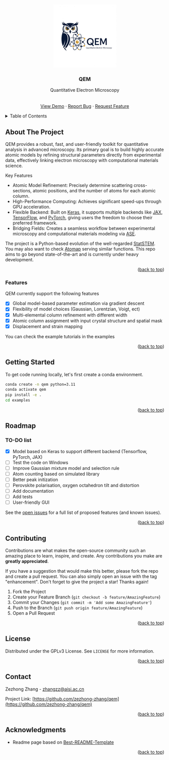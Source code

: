 <a name="readme-top"></a>

<!-- [![Contributors][contributors-shield]][contributors-url]
[![Forks][forks-shield]][forks-url]
[![Stargazers][stars-shield]][stars-url]
[![Issues][issues-shield]][issues-url]
[![GPLv3 License][license-shield]][license-url] -->
<!-- [![LinkedIn][linkedin-shield]][linkedin-url] -->



<!-- PROJECT LOGO -->
<br />
<div align="center">
  <a href="https://github.com/zezhong-zhang/qem">
    <img src="QEM.png" alt="Logo" width="200" height="200">
  </a>

  <h3 align="center">QEM</h3>

  <p align="center">
    Quantitative Electron Microscopy
    <br />
    <!-- <a href="https://qem.readthedocs.io/en/latest/"><strong>Explore the docs »</strong></a> -->
    <br />
    <br />
    <a href="https://github.com/zezhong-zhang/qem/tree/master/examples">View Demo</a>
    ·
    <a href="https://github.com/zezhong-zhang/qem/issues">Report Bug</a>
    ·
    <a href="https://github.com/zezhong-zhang/qem/issues">Request Feature</a>
  </p>
</div>



<!-- TABLE OF CONTENTS -->
<details>
  <summary>Table of Contents</summary>
  <ol>
    <li><a href="#about-the-project">About The Project</a></li>
    <li><a href="#getting-started">Getting Started</a></li>
    <li><a href="#roadmap">Roadmap</a></li>
    <li><a href="#contributing">Contributing</a></li>
    <li><a href="#license">License</a></li>
    <li><a href="#contact">Contact</a></li>
    <li><a href="#acknowledgments">Acknowledgments</a></li>
  </ol>
</details>



<!-- ABOUT THE PROJECT -->
## About The Project

<!-- [![Product Name Screen Shot][product-screenshot]](https://github.com/zezhong-zhang/qem) -->
QEM provides a robust, fast, and user-friendly toolkit for quantitative analysis in advanced microscopy. Its primary goal is to build highly accurate atomic models by refining structural parameters directly from experimental data, effectively linking electron microscopy with computational materials science.

Key Features
- Atomic Model Refinement: Precisely determine scattering cross-sections, atomic positions, and the number of atoms for each atomic column.
- High-Performance Computing: Achieves significant speed-ups through GPU acceleration.
- Flexible Backend: Built on [Keras](https://keras.io/), it supports multiple backends like [JAX](https://docs.jax.dev/en/latest/), [TensorFlow](https://www.tensorflow.org), and [PyTorch](https://pytorch.org/), giving users the freedom to choose their preferred framework.
- Bridging Fields: Creates a seamless workflow between experimental microscopy and computational materials modeling via [ASE](https://wiki.fysik.dtu.dk/ase/).


The project is a Python-based evolution of the well-regarded [StatSTEM](https://github.com/quantitativeTEM/StatSTEM). You may also want to check [Atomap](https://atomap.org/) serving similar functions. This repo aims to go beyond state-of-the-art and is currently under heavy development.

<p align="right">(<a href="#readme-top">back to top</a>)</p>



### Features

QEM currently support the following features

- [x] Global model-based parameter estimation via gradient descent
- [x] Flexibility of model choices (Gaussian, Lorentzian, Voigt, ect)
- [x] Multi-elemental column refinement with different width 
- [x] Atomic column assignment with input crystal structure and spatial mask
- [x] Displacement and strain mapping 

You can check the example tutorials in the examples

<p align="right">(<a href="#readme-top">back to top</a>)</p>



<!-- GETTING STARTED -->
## Getting Started

To get code running locally, let's first create a conda environment.

```bash
conda create -n qem python=3.11
conda activate qem
pip install -e .
cd examples
```

<p align="right">(<a href="#readme-top">back to top</a>)</p>



<!-- USAGE EXAMPLES -->



<!-- ROADMAP -->
## Roadmap
### TO-DO list
- [x] Model based on Keras to support different backend (Tensorflow, PyTorch, JAX)
- [ ] Test the code on Windows
- [ ] Improve Gaussian mixture model and selection rule
- [ ] Atom counting based on simulated library
- [ ] Better peak initization
- [ ] Perovskite polarisation, oxygen octahedron tilt and distortion
- [ ] Add documentation
- [ ] Add tests
- [ ] User-friendly GUI

See the [open issues](https://github.com/zezhong-zhang/qem/issues) for a full list of proposed features (and known issues).

<p align="right">(<a href="#readme-top">back to top</a>)</p>



<!-- CONTRIBUTING -->
## Contributing

Contributions are what makes the open-source community such an amazing place to learn, inspire, and create. Any contributions you make are **greatly appreciated**.

If you have a suggestion that would make this better, please fork the repo and create a pull request. You can also simply open an issue with the tag "enhancement".
Don't forget to give the project a star! Thanks again!

1. Fork the Project
2. Create your Feature Branch (`git checkout -b feature/AmazingFeature`)
3. Commit your Changes (`git commit -m 'Add some AmazingFeature'`)
4. Push to the Branch (`git push origin feature/AmazingFeature`)
5. Open a Pull Request

<p align="right">(<a href="#readme-top">back to top</a>)</p>



<!-- LICENSE -->
## License

Distributed under the GPLv3 License. See `LICENSE` for more information.

<p align="right">(<a href="#readme-top">back to top</a>)</p>



<!-- CONTACT -->
## Contact

Zezhong Zhang - zhangzz@aisi.ac.cn

Project Link: [https://github.com/zezhong-zhang/qem](https://github.com/zezhong-zhang/qem)

<p align="right">(<a href="#readme-top">back to top</a>)</p>



<!-- ACKNOWLEDGMENTS -->
## Acknowledgments

* Readme page based on [Best-README-Template](https://github.com/othneildrew/Best-README-Template)

<p align="right">(<a href="#readme-top">back to top</a>)</p>



<!-- MARKDOWN LINKS & IMAGES -->
<!-- https://www.markdownguide.org/basic-syntax/#reference-style-links -->
[contributors-shield]: https://img.shields.io/github/contributors/zezhong-zhang/qem.svg?style=for-the-badge
[contributors-url]: https://github.com/zezhong-zhang/qem/graphs/contributors
[forks-shield]: https://img.shields.io/github/forks/zezhong-zhang/qem.svg?style=for-the-badge
[forks-url]: https://github.com/zezhong-zhang/qem/network/members
[stars-shield]: https://img.shields.io/github/stars/zezhong-zhang/qem.svg?style=for-the-badge
[stars-url]: https://github.com/zezhong-zhang/qem/stargazers
[issues-shield]: https://img.shields.io/github/issues/zezhong-zhang/qem.svg?style=for-the-badge
[issues-url]: https://github.com/zezhong-zhang/qem/issues
[license-shield]: https://img.shields.io/github/license/zezhong-zhang/qem.svg?style=for-the-badge
[license-url]: https://github.com/zezhong-zhang/qem/blob/main/LICENSE
[linkedin-shield]: https://img.shields.io/badge/-LinkedIn-black.svg?style=for-the-badge&logo=linkedin&colorB=555
[linkedin-url]: https://linkedin.com/in/zezhong-zhang-062a0838
[product-screenshot]: images/screenshot.png